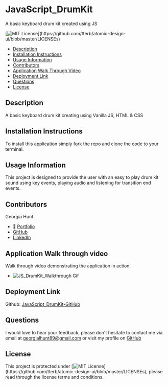 # JavaScript_DrumKit

A basic keyboard drum kit created using JS

[![MIT License](https://img.shields.io/apm/l/atomic-design-ui.svg?)](https://github.com/tterb/atomic-design-ui/blob/master/LICENSEs)

- [Description](#description)
- [Installation Instructions](#installation-instructions)
- [Usage Information](#usage-information)
- [Contributors](#contributors)
- [Application Walk Through Video](#application-walk-through-video)
- [Deployment Link](#deployment-link)
- [Questions](#questions)
- [License](#license)

## Description

A basic keyboard drum kit creating using Vanilla JS, HTML & CSS

## Installation Instructions

To install this application simply fork the repo and clone the code to your terminal.

## Usage Information

This project is designed to provide the user with an easy to play drum kit sound using key events, playing audio and listening for transition end events.

## Contributors

Georgia Hunt

- 💼 [Portfolio](https://georgiahunt89.github.io/Georgia-Hunt-Portfolio/)<br>
- [GitHub](https://github.com/GeorgiaHunt89/)<br>
- [LinkedIn](https://www.linkedin.com/in/georgialhunt)

## Application Walk through video

Walk through video demonstrating the application in action.

- ![JS_DrumKit_Walkthrough Gif](https://github.com/GeorgiaHunt89/JavaScript_DrumKit/blob/main/Walkthrough.gif)

## Deployment Link

Github: [JavaScript_DrumKit-GitHub](https://github.com/GeorgiaHunt89/JavaScript_DrumKit)<br>

## Questions

I would love to hear your feedback, please don't hesitate to contact me via email at [georgialhunt89@gmail.com](mailto;georgialhunt89@gmail.com) or visit my profile on [GitHub](https://github.com/georgiahunt89)

## License

This project is protected under [![MIT License](https://img.shields.io/apm/l/atomic-design-ui.svg?)](https://github.com/tterb/atomic-design-ui/blob/master/LICENSEs), please read through the license terms and conditions.
